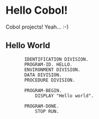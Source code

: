 Hello Cobol!
============

Cobol projects! Yeah... :-)

## Hello World

```cbl
       IDENTIFICATION DIVISION.
       PROGRAM-ID. HELLO.
       ENVIRONMENT DIVISION.
       DATA DIVISION.
       PROCEDURE DIVISION.

       PROGRAM-BEGIN.
           DISPLAY "Hello world".

       PROGRAM-DONE.
           STOP RUN.
```
